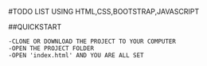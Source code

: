 #TODO LIST USING HTML,CSS,BOOTSTRAP,JAVASCRIPT

##QUICKSTART
    
    -CLONE OR DOWNLOAD THE PROJECT TO YOUR COMPUTER
    -OPEN THE PROJECT FOLDER
    -OPEN 'index.html' AND YOU ARE ALL SET
